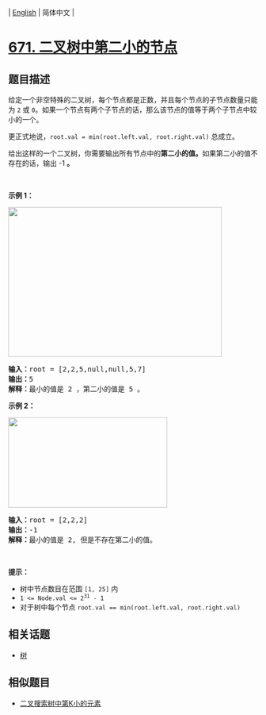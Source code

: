 
| [English](README_EN.md) | 简体中文 |

# [671. 二叉树中第二小的节点](https://leetcode-cn.com/problems/second-minimum-node-in-a-binary-tree/)

## 题目描述

<p>给定一个非空特殊的二叉树，每个节点都是正数，并且每个节点的子节点数量只能为 <code>2</code> 或 <code>0</code>。如果一个节点有两个子节点的话，那么该节点的值等于两个子节点中较小的一个。</p>

<p>更正式地说，<code>root.val = min(root.left.val, root.right.val)</code> 总成立。</p>

<p>给出这样的一个二叉树，你需要输出所有节点中的<strong>第二小的值。</strong>如果第二小的值不存在的话，输出 -1 <strong>。</strong></p>

<p> </p>

<p><strong>示例 1：</strong></p>
<img alt="" src="https://assets.leetcode.com/uploads/2020/10/15/smbt1.jpg" style="width: 431px; height: 302px;" />
<pre>
<strong>输入：</strong>root = [2,2,5,null,null,5,7]
<strong>输出：</strong>5
<strong>解释：</strong>最小的值是 2 ，第二小的值是 5 。
</pre>

<p><strong>示例 2：</strong></p>
<img alt="" src="https://assets.leetcode.com/uploads/2020/10/15/smbt2.jpg" style="width: 321px; height: 182px;" />
<pre>
<strong>输入：</strong>root = [2,2,2]
<strong>输出：</strong>-1
<strong>解释：</strong>最小的值是 2, 但是不存在第二小的值。
</pre>

<p> </p>

<p><strong>提示：</strong></p>

<ul>
	<li>树中节点数目在范围 <code>[1, 25]</code> 内</li>
	<li><code>1 <= Node.val <= 2<sup>31</sup> - 1</code></li>
	<li>对于树中每个节点 <code>root.val == min(root.left.val, root.right.val)</code></li>
</ul>


## 相关话题

- [树](https://leetcode-cn.com/tag/tree)

## 相似题目

- [二叉搜索树中第K小的元素](../kth-smallest-element-in-a-bst/README.md)
